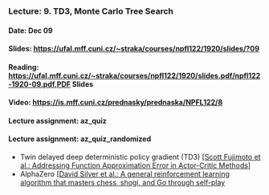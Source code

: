 ### Lecture: 9. TD3, Monte Carlo Tree Search
#### Date: Dec 09
#### Slides: https://ufal.mff.cuni.cz/~straka/courses/npfl122/1920/slides/?09
#### Reading: https://ufal.mff.cuni.cz/~straka/courses/npfl122/1920/slides.pdf/npfl122-1920-09.pdf,PDF Slides
#### Video: https://is.mff.cuni.cz/prednasky/prednaska/NPFL122/8
#### Lecture assignment: az_quiz
#### Lecture assignment: az_quiz_randomized

- Twin delayed deep deterministic policy gradient (TD3) [[Scott Fujimoto et al.: Addressing Function Approximation Error in Actor-Critic Methods](https://arxiv.org/abs/1802.09477)]
- AlphaZero [[David Silver et al.: A general reinforcement learning algorithm that masters chess, shogi, and Go through self-play](https://kstatic.googleusercontent.com/files/2f51b2a749a284c2e2dfa13911da965f4855092a179469aedd15fbe4efe8f8cbf9c515ef83ac03a6515fa990e6f85fd827dcd477845e806f23a17845072dc7bd)
